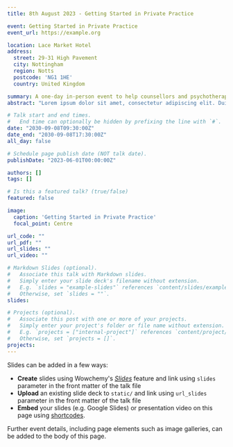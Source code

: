 ```yaml
---
title: 8th August 2023 - Getting Started in Private Practice

event: Getting Started in Private Practice
event_url: https://example.org

location: Lace Market Hotel
address:
  street: 29-31 High Pavement
  city: Nottingham
  region: Notts
  postcode: 'NG1 1HE'
  country: United Kingdom

summary: A one-day in-person event to help counsellors and psychotherapists get up and running with their own private practice.
abstract: "Lorem ipsum dolor sit amet, consectetur adipiscing elit. Duis posuere tellusac convallis placerat. Proin tincidunt magna sed ex sollicitudin condimentum. Sed ac faucibus dolor, scelerisque sollicitudin nisi. Cras purus urna, suscipit quis sapien eu, pulvinar tempor diam."

# Talk start and end times.
#   End time can optionally be hidden by prefixing the line with `#`.
date: "2030-09-08T09:30:00Z"
date_end: "2030-09-08T17:30:00Z"
all_day: false

# Schedule page publish date (NOT talk date).
publishDate: "2023-06-01T00:00:00Z"

authors: []
tags: []

# Is this a featured talk? (true/false)
featured: false

image:
  caption: 'Getting Started in Private Practice'
  focal_point: Centre

url_code: ""
url_pdf: ""
url_slides: ""
url_video: ""

# Markdown Slides (optional).
#   Associate this talk with Markdown slides.
#   Simply enter your slide deck's filename without extension.
#   E.g. `slides = "example-slides"` references `content/slides/example-slides.md`.
#   Otherwise, set `slides = ""`.
slides:

# Projects (optional).
#   Associate this post with one or more of your projects.
#   Simply enter your project's folder or file name without extension.
#   E.g. `projects = ["internal-project"]` references `content/project/deep-learning/index.md`.
#   Otherwise, set `projects = []`.
projects:
---
```


Slides can be added in a few ways:

- **Create** slides using Wowchemy's [*Slides*](https://wowchemy.com/docs/managing-content/#create-slides) feature and link using `slides` parameter in the front matter of the talk file
- **Upload** an existing slide deck to `static/` and link using `url_slides` parameter in the front matter of the talk file
- **Embed** your slides (e.g. Google Slides) or presentation video on this page using [shortcodes](https://wowchemy.com/docs/writing-markdown-latex/).

Further event details, including page elements such as image galleries, can be added to the body of this page.

